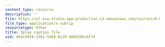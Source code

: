 ```yaml
---
content_type: resource
description: ''
file: https://ol-ocw-studio-app-production.s3.amazonaws.com/courses/8-03sc-physics-iii-vibrations-and-waves-fall-2016/464c8958336159898c29d06636bc0f74_mqhO9GT8hD4.vtt
file_type: application/x-subrip
resourcetype: Other
title: 3play caption file
uid: 464c8958-3361-5989-8c29-d06636bc0f74
---
```

